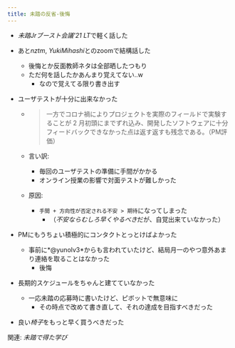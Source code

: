 ```yaml
---
title: 未踏の反省-後悔
---
```


* *未踏Jrブースト会議'21 LT*で軽く話した

* あと*nztm*, *YukiMihashi*とのzoomで結構話した
  
  * 後悔とか反面教師ネタは全部晒したつもり
  * ただ何を話したかあんまり覚えてない..w
    * なので覚えてる限り書き出す
* ユーザテストが十分に出来なかった
  
  * 
     > 
     > 一方でコロナ禍によりプロジェクトを実際のフィールドで実験することが 2 月初頭にまでずれ込み、開発したソフトウェアに十分フィードバックできなかった点は返す返すも残念である。（PM評価）
  
  * 言い訳:
    * 毎回のユーザテストの準備に手間がかかる
    * オンライン授業の影響で対面テストが難しかった
  * 原因:
    * `手間 + 方向性が否定される不安 > 期待`になってしまった
      * （*不安ならむしろ早くやるべき*だが、自覚出来ていなかった）
* PMにもうちょい積極的にコンタクトとっとけばよかった
  
  * 事前に*@yunolv3*からも言われていたけど、結局月一のやつ意外あまり連絡を取ることはなかった
    * 後悔
* 長期的スケジュールをちゃんと建てていなかった
  
  * 一応未踏の応募時に書いたけど、ピボットで無意味に
    * その時点で改めて書き直して、それの達成を目指すべきだった
* 良い*椅子*をもっと早く買うべきだった

関連: *未踏で得た学び*
